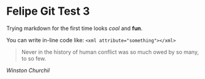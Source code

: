 # Felipe Git Test 3

Trying markdown for the first time looks *cool* and **fun**.

You can write in-line code like: `<xml attribute="something"></xml>`

>Never in the history of human conflict was so much owed by so many, to so few.
> 
*Winston Churchil*

